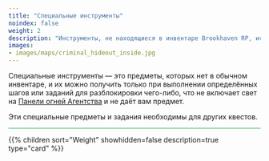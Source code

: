 ```yaml
---
title: "Специальные инструменты"
noindex: false
weight: 2
description: "Инструменты, не находящиеся в инвентаре Brookhaven RP, используемые в секретах и тайнах, и как их получить."
images:
- images/maps/criminal_hideout_inside.jpg
---
```


Специальные инструменты — это предметы, которых нет в обычном инвентаре, и их можно получить только при выполнении определённых шагов или заданий для разблокировки чего-либо, что не включает свет на [Панели огней Агентства](../../casebook/light_panel/) и не даёт вам предмет.

Эти специальные предметы и задания необходимы для других квестов.

<hr style="background-color: #28b44c" size=8>

{{% children sort="Weight" showhidden=false description=true type="card" %}}
